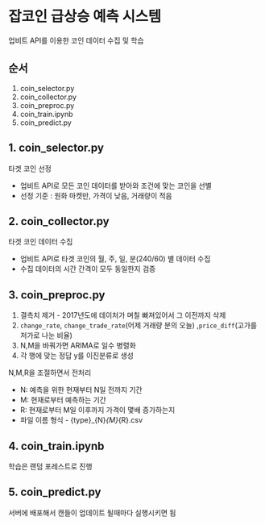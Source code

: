 # 잡코인 급상승 예측 시스템

업비트 API를 이용한 코인 데이터 수집 및 학습

## 순서
1. coin_selector.py
2. coin_collector.py
3. coin_preproc.py
4. coin_train.ipynb
5. coin_predict.py


## 1. coin_selector.py

타겟 코인 선정

* 업비트 API로 모든 코인 데이터를 받아와 조건에 맞는 코인을 선별
* 선정 기준 : 원화 마켓만, 가격이 낮음, 거래량이 적음

## 2. coin_collector.py

타겟 코인 데이터 수집

* 업비트 API로 타겟 코인의 월, 주, 일, 분(240/60) 별 데이터 수집
* 수집 데이터의 시간 간격이 모두 동일한지 검증

## 3. coin_preproc.py

1. 결측치 제거 - 2017년도에 데이처가 며칠 빠져있어서 그 이전까지 삭제
2. `change_rate`, `change_trade_rate`(어제 거래량 분의 오늘) ,`price_diff`(고가를 저가로 나눈 비율)
3. N,M을 바꿔가면 ARIMA로 일수 병렬화
4. 각 행에 맞는 정답 y를 이진분류로 생성

N,M,R을 조절하면서 전처리
* N: 예측을 위한 현재부터 N일 전까지 기간
* M: 현재로부터 예측하는 기간
* R: 현재로부터 M일 이후까지 가격이 몇배 증가하는지
* 파일 이름 형식 - {type}\_{N}_{M}_{R}.csv

## 4. coin_train.ipynb

학습은 랜덤 포레스트로 진행

## 5. coin_predict.py

서버에 배포해서 캔들이 업데이트 될때마다 실행시키면 됨